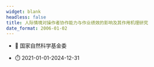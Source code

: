 ```yaml
---
widget: blank
headless: false
title: 人际情境对操作者协作能力与作业绩效的影响及其作用机理研究
date_format: 2006-01-02
---
```



- :notebook: 国家自然科学基金委

- :stopwatch: 2021-01-01-2024-12-31